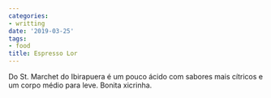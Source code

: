 ```yaml
---
categories:
- writting
date: '2019-03-25'
tags:
- food
title: Espresso Lor
---
```


Do St. Marchet do Ibirapuera é um pouco ácido com sabores mais cítricos e um corpo médio para leve. Bonita xicrinha.